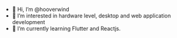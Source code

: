 - 👋 Hi, I’m @hooverwind
- 👀 I’m interested in hardware level, desktop and web application development
- 🌱 I’m currently learning Flutter and Reactjs.
<!---- 💞️ I’m looking to collaborate on ...
- 📫 How to reach me ...


hooverwind/hooverwind is a ✨ special ✨ repository because its `README.md` (this file) appears on your GitHub profile.
You can click the Preview link to take a look at your changes.
--->
